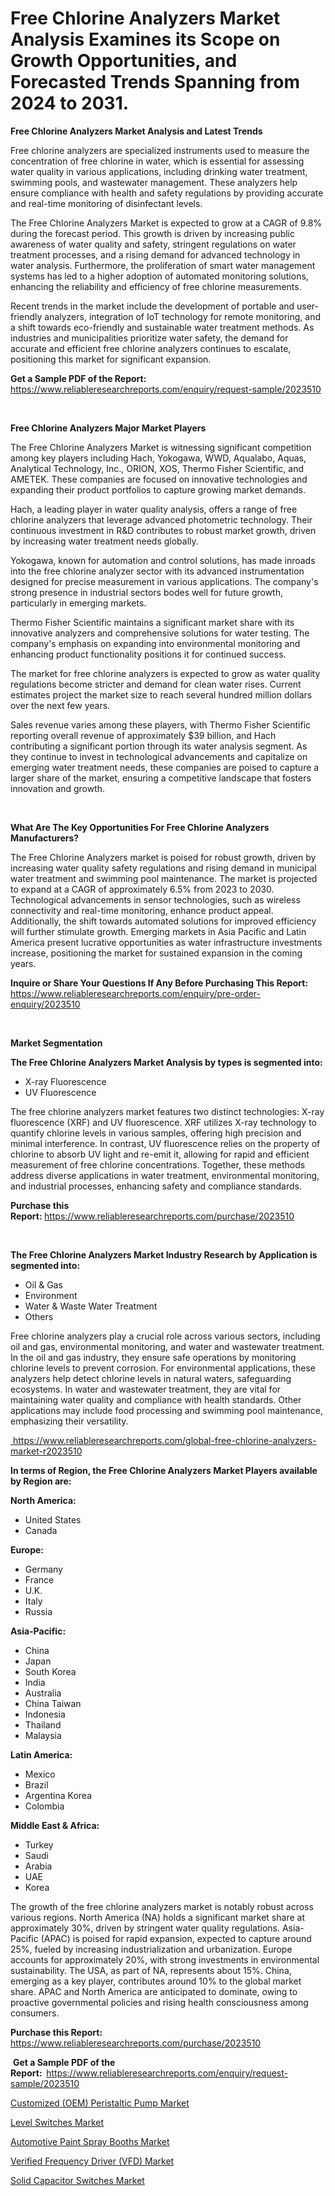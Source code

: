 <p><h1>Free Chlorine Analyzers Market Analysis Examines its Scope on Growth Opportunities, and Forecasted Trends Spanning from 2024 to 2031.</h1></p><p><strong>Free Chlorine Analyzers Market Analysis and Latest Trends</strong></p>
<p><p>Free chlorine analyzers are specialized instruments used to measure the concentration of free chlorine in water, which is essential for assessing water quality in various applications, including drinking water treatment, swimming pools, and wastewater management. These analyzers help ensure compliance with health and safety regulations by providing accurate and real-time monitoring of disinfectant levels.</p><p>The Free Chlorine Analyzers Market is expected to grow at a CAGR of 9.8% during the forecast period. This growth is driven by increasing public awareness of water quality and safety, stringent regulations on water treatment processes, and a rising demand for advanced technology in water analysis. Furthermore, the proliferation of smart water management systems has led to a higher adoption of automated monitoring solutions, enhancing the reliability and efficiency of free chlorine measurements.</p><p>Recent trends in the market include the development of portable and user-friendly analyzers, integration of IoT technology for remote monitoring, and a shift towards eco-friendly and sustainable water treatment methods. As industries and municipalities prioritize water safety, the demand for accurate and efficient free chlorine analyzers continues to escalate, positioning this market for significant expansion.</p></p>
<p><strong>Get a Sample PDF of the Report:&nbsp;</strong> <a href="https://www.reliableresearchreports.com/enquiry/request-sample/2023510?utm_campaign=9&utm_medium=2&utm_source=Github&utm_content=ia&utm_term=28102024&utm_id=free-chlorine-analyzers">https://www.reliableresearchreports.com/enquiry/request-sample/2023510</a></p>
<p>&nbsp;</p>
<p><strong>Free Chlorine Analyzers Major Market Players</strong></p>
<p><p>The Free Chlorine Analyzers Market is witnessing significant competition among key players including Hach, Yokogawa, WWD, Aqualabo, Aquas, Analytical Technology, Inc., ORION, XOS, Thermo Fisher Scientific, and AMETEK. These companies are focused on innovative technologies and expanding their product portfolios to capture growing market demands.</p><p>Hach, a leading player in water quality analysis, offers a range of free chlorine analyzers that leverage advanced photometric technology. Their continuous investment in R&D contributes to robust market growth, driven by increasing water treatment needs globally.</p><p>Yokogawa, known for automation and control solutions, has made inroads into the free chlorine analyzer sector with its advanced instrumentation designed for precise measurement in various applications. The company's strong presence in industrial sectors bodes well for future growth, particularly in emerging markets.</p><p>Thermo Fisher Scientific maintains a significant market share with its innovative analyzers and comprehensive solutions for water testing. The company's emphasis on expanding into environmental monitoring and enhancing product functionality positions it for continued success.</p><p>The market for free chlorine analyzers is expected to grow as water quality regulations become stricter and demand for clean water rises. Current estimates project the market size to reach several hundred million dollars over the next few years.</p><p>Sales revenue varies among these players, with Thermo Fisher Scientific reporting overall revenue of approximately $39 billion, and Hach contributing a significant portion through its water analysis segment. As they continue to invest in technological advancements and capitalize on emerging water treatment needs, these companies are poised to capture a larger share of the market, ensuring a competitive landscape that fosters innovation and growth.</p></p>
<p>&nbsp;</p>
<p><strong>What Are The Key Opportunities For Free Chlorine Analyzers Manufacturers?</strong></p>
<p><p>The Free Chlorine Analyzers market is poised for robust growth, driven by increasing water quality safety regulations and rising demand in municipal water treatment and swimming pool maintenance. The market is projected to expand at a CAGR of approximately 6.5% from 2023 to 2030. Technological advancements in sensor technologies, such as wireless connectivity and real-time monitoring, enhance product appeal. Additionally, the shift towards automated solutions for improved efficiency will further stimulate growth. Emerging markets in Asia Pacific and Latin America present lucrative opportunities as water infrastructure investments increase, positioning the market for sustained expansion in the coming years.</p></p>
<p><strong>Inquire or Share Your Questions If Any Before Purchasing This Report:</strong> <a href="https://www.reliableresearchreports.com/enquiry/pre-order-enquiry/2023510?utm_campaign=9&utm_medium=2&utm_source=Github&utm_content=ia&utm_term=28102024&utm_id=free-chlorine-analyzers">https://www.reliableresearchreports.com/enquiry/pre-order-enquiry/2023510</a></p>
<p>&nbsp;</p>
<p><strong>Market Segmentation</strong></p>
<p><strong>The Free Chlorine Analyzers Market Analysis by types is segmented into:</strong></p>
<p><ul><li>X-ray Fluorescence</li><li>UV Fluorescence</li></ul></p>
<p><p>The free chlorine analyzers market features two distinct technologies: X-ray fluorescence (XRF) and UV fluorescence. XRF utilizes X-ray technology to quantify chlorine levels in various samples, offering high precision and minimal interference. In contrast, UV fluorescence relies on the property of chlorine to absorb UV light and re-emit it, allowing for rapid and efficient measurement of free chlorine concentrations. Together, these methods address diverse applications in water treatment, environmental monitoring, and industrial processes, enhancing safety and compliance standards.</p></p>
<p><strong>Purchase this Report:&nbsp;</strong><a href="https://www.reliableresearchreports.com/purchase/2023510?utm_campaign=9&utm_medium=2&utm_source=Github&utm_content=ia&utm_term=28102024&utm_id=free-chlorine-analyzers">https://www.reliableresearchreports.com/purchase/2023510</a></p>
<p>&nbsp;</p>
<p><strong>The Free Chlorine Analyzers Market Industry Research by Application is segmented into:</strong></p>
<p><ul><li>Oil & Gas</li><li>Environment</li><li>Water & Waste Water Treatment</li><li>Others</li></ul></p>
<p><p>Free chlorine analyzers play a crucial role across various sectors, including oil and gas, environmental monitoring, and water and wastewater treatment. In the oil and gas industry, they ensure safe operations by monitoring chlorine levels to prevent corrosion. For environmental applications, these analyzers help detect chlorine levels in natural waters, safeguarding ecosystems. In water and wastewater treatment, they are vital for maintaining water quality and compliance with health standards. Other applications may include food processing and swimming pool maintenance, emphasizing their versatility.</p></p>
<p><a href="https://www.reliableresearchreports.com/global-free-chlorine-analyzers-market-r2023510?utm_campaign=9&utm_medium=2&utm_source=Github&utm_content=ia&utm_term=28102024&utm_id=free-chlorine-analyzers">&nbsp;https://www.reliableresearchreports.com/global-free-chlorine-analyzers-market-r2023510</a></p>
<p><strong>In terms of Region, the Free Chlorine Analyzers Market Players available by Region are:</strong></p>
<p>
    <p> <strong> North America: </strong>
        <ul>
            <li>United States</li>
            <li>Canada</li>
        </ul>
        </p> 
    <p> <strong> Europe: </strong>
        <ul>
            <li>Germany</li>
            <li>France</li>
            <li>U.K.</li>
            <li>Italy</li>
            <li>Russia</li>
        </ul>
        </p> 
    <p> <strong> Asia-Pacific: </strong>
        <ul>
            <li>China</li>
            <li>Japan</li>
            <li>South Korea</li>
            <li>India</li>
            <li>Australia</li>
            <li>China Taiwan</li>
            <li>Indonesia</li>
            <li>Thailand</li>
            <li>Malaysia</li>
        </ul>
        </p> 
    <p> <strong> Latin America: </strong>
        <ul>
            <li>Mexico</li>
            <li>Brazil</li>
            <li>Argentina Korea</li>
            <li>Colombia</li>
        </ul>
        </p> 
    <p> <strong> Middle East & Africa: </strong>
        <ul>
            <li>Turkey</li>
            <li>Saudi</li>
            <li>Arabia</li>
            <li>UAE</li>
            <li>Korea</li>
        </ul>
    </p>
    </p>
<p><p>The growth of the free chlorine analyzers market is notably robust across various regions. North America (NA) holds a significant market share at approximately 30%, driven by stringent water quality regulations. Asia-Pacific (APAC) is poised for rapid expansion, expected to capture around 25%, fueled by increasing industrialization and urbanization. Europe accounts for approximately 20%, with strong investments in environmental sustainability. The USA, as part of NA, represents about 15%. China, emerging as a key player, contributes around 10% to the global market share. APAC and North America are anticipated to dominate, owing to proactive governmental policies and rising health consciousness among consumers.</p></p>
<p><strong>Purchase this Report: </strong><a href="https://www.reliableresearchreports.com/purchase/2023510?utm_campaign=9&utm_medium=2&utm_source=Github&utm_content=ia&utm_term=28102024&utm_id=free-chlorine-analyzers">https://www.reliableresearchreports.com/purchase/2023510</a></p>
<p>&nbsp;<strong>Get a Sample PDF of the Report:&nbsp;&nbsp;</strong><a href="https://www.reliableresearchreports.com/enquiry/request-sample/2023510?utm_campaign=9&utm_medium=2&utm_source=Github&utm_content=ia&utm_term=28102024&utm_id=free-chlorine-analyzers">https://www.reliableresearchreports.com/enquiry/request-sample/2023510</a></p>
<p><strong></strong></p>
<p><p><a href="https://issuu.com/reportprime-2/docs/customized-oem-peristaltic-pump-mar_9547094f51b617?utm_campaign=9&utm_medium=2&utm_source=Github&utm_content=ia&utm_term=28102024&utm_id=free-chlorine-analyzers">Customized (OEM) Peristaltic Pump Market</a></p><p><a href="https://github.com/cliffxbwergin/Market-Research-Report-List-1/blob/main/level-switches-market.md?utm_campaign=9&utm_medium=2&utm_source=Github&utm_content=ia&utm_term=28102024&utm_id=free-chlorine-analyzers">Level Switches Market</a></p><p><a href="https://www.linkedin.com/pulse/automotive-paint-spray-booths-industry-sector-new-technologies-wdfuf?utm_campaign=9&utm_medium=2&utm_source=Github&utm_content=ia&utm_term=28102024&utm_id=free-chlorine-analyzers">Automotive Paint Spray Booths Market</a></p><p><a href="https://issuu.com/reportprime-2/docs/verified-frequency-driver-vfd-marke_d472e15c61ee71?utm_campaign=9&utm_medium=2&utm_source=Github&utm_content=ia&utm_term=28102024&utm_id=free-chlorine-analyzers">Verified Frequency Driver (VFD) Market</a></p><p><a href="https://github.com/loftinirkaakcsu/Market-Research-Report-List-1/blob/main/solid-capacitor-switches-market.md?utm_campaign=9&utm_medium=2&utm_source=Github&utm_content=ia&utm_term=28102024&utm_id=free-chlorine-analyzers">Solid Capacitor Switches Market</a></p></p>